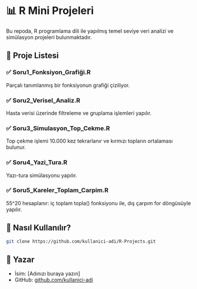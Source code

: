 # 📊 R Mini Projeleri

Bu repoda, R programlama dili ile yapılmış temel seviye veri analizi ve simülasyon projeleri bulunmaktadır.

## 🧠 Proje Listesi

### ✅ Soru1_Fonksiyon_Grafiği.R
Parçalı tanımlanmış bir fonksiyonun grafiği çiziliyor.

### ✅ Soru2_Verisel_Analiz.R
Hasta verisi üzerinde filtreleme ve gruplama işlemleri yapılır.

### ✅ Soru3_Simulasyon_Top_Cekme.R
Top çekme işlemi 10.000 kez tekrarlanır ve kırmızı topların ortalaması bulunur.

### ✅ Soru4_Yazi_Tura.R
Yazı-tura simülasyonu yapılır.

### ✅ Soru5_Kareler_Toplam_Carpim.R
55^20 hesaplanır: iç toplam topla() fonksiyonu ile, dış çarpım for döngüsüyle yapılır.

## 🚀 Nasıl Kullanılır?
```bash
git clone https://github.com/kullanici-adi/R-Projects.git
```

## 👤 Yazar
- İsim: [Adınızı buraya yazın]
- GitHub: [github.com/kullanici-adi](https://github.com/kullanici-adi)
